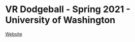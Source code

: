 # VR Dodgeball - Spring 2021 - University of Washington
[Website](https://uwrealitylab.github.io/xrcapstone21sp-team1/)